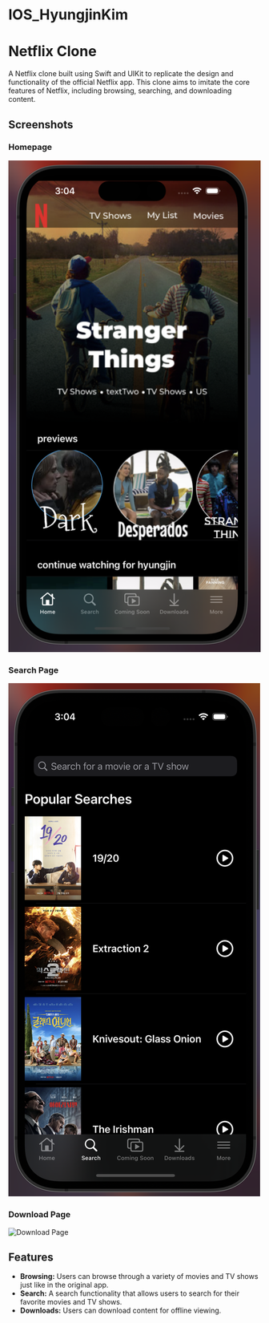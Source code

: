 # IOS_HyungjinKim

# Netflix Clone

A Netflix clone built using Swift and UIKit to replicate the design and functionality of the official Netflix app. This clone aims to imitate the core features of Netflix, including browsing, searching, and downloading content.

## Screenshots

### Homepage
![Homepage](./screenshot/home.png)

### Search Page
![Search Page](./screenshot/search.png)

### Download Page
![Download Page](./screenshot/sownload.png)

## Features

- **Browsing:** Users can browse through a variety of movies and TV shows just like in the original app.
- **Search:** A search functionality that allows users to search for their favorite movies and TV shows.
- **Downloads:** Users can download content for offline viewing.

